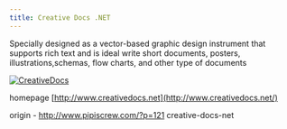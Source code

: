 ```yaml
---
title: Creative Docs .NET
---
```


Specially designed as a vector-based graphic design instrument that supports rich text and is ideal write short documents, posters, illustrations,schemas, flow charts, and other type of documents

[![](https://www.pipiscrew.com/wp-content/uploads/2011/12/CreativeDocs.png "CreativeDocs")](https://www.pipiscrew.com/wp-content/uploads/2011/12/CreativeDocs.png)

homepage [http://www.creativedocs.net](http://www.creativedocs.net/)

origin - http://www.pipiscrew.com/?p=121 creative-docs-net